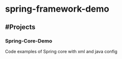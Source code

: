 # spring-framework-demo

## #Projects ##

### Spring-Core-Demo ###
Code examples of Spring core with xml and java config
